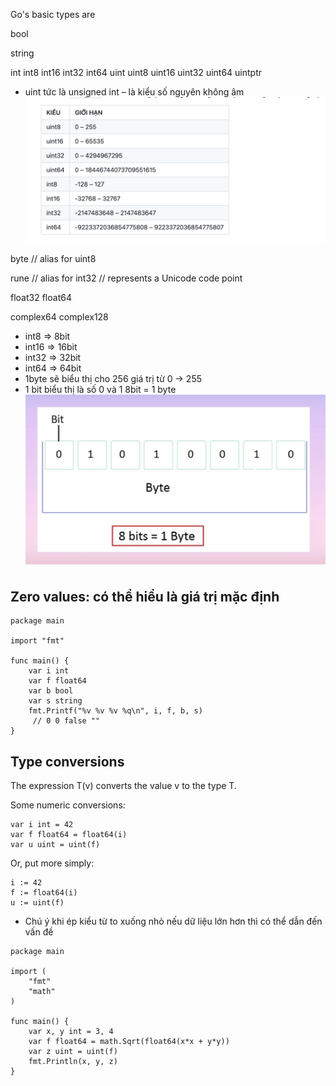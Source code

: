 Go's basic types are

bool

string

int  int8  int16  int32  int64
uint uint8 uint16 uint32 uint64 uintptr
- uint tức là unsigned int – là kiểu số nguyên không âm
![alt text](unsign.png)

byte // alias for uint8

rune // alias for int32
     // represents a Unicode code point

float32 float64

complex64 complex128

- int8 => 8bit
- int16 => 16bit
- int32 => 32bit
- int64 => 64bit
- 1byte sẽ biểu thị cho 256 giá trị từ 0 -> 255
- 1 bit biểu thị là số 0 và 1  8bit = 1 byte
![alt text](bit.png)

## Zero values: có thể hiểu là giá trị mặc định

```
package main

import "fmt"

func main() {
	var i int
	var f float64
	var b bool
	var s string
	fmt.Printf("%v %v %v %q\n", i, f, b, s)
     // 0 0 false ""
}
```

## Type conversions
The expression T(v) converts the value v to the type T.

Some numeric conversions:
```
var i int = 42
var f float64 = float64(i)
var u uint = uint(f)
```
Or, put more simply:
```
i := 42
f := float64(i)
u := uint(f)
```

- Chú ý khi ép kiểu từ to xuống nhỏ nếu dữ liệu lớn hơn thì có thể dẫn đến vấn đề
```
package main

import (
	"fmt"
	"math"
)

func main() {
	var x, y int = 3, 4
	var f float64 = math.Sqrt(float64(x*x + y*y))
	var z uint = uint(f)
	fmt.Println(x, y, z)
}
```
